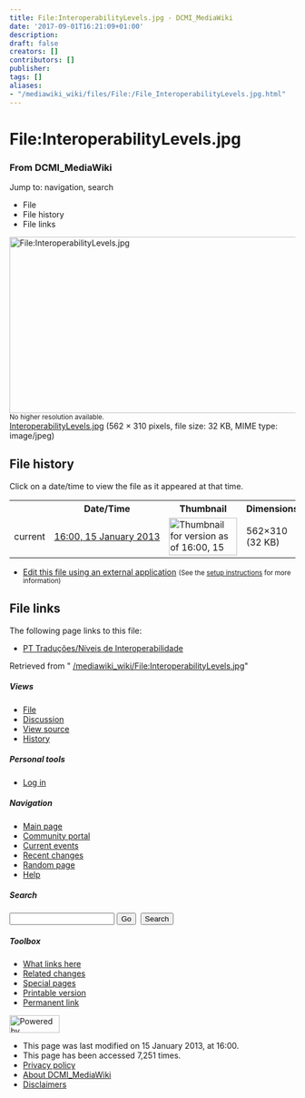 ```yaml
---
title: File:InteroperabilityLevels.jpg - DCMI_MediaWiki
date: '2017-09-01T16:21:09+01:00'
description: 
draft: false
creators: []
contributors: []
publisher: 
tags: []
aliases:
- "/mediawiki_wiki/files/File:/File_InteroperabilityLevels.jpg.html"
---
```


<a id="top"></a>
# File:InteroperabilityLevels.jpg

### From DCMI\_MediaWiki

Jump to: navigation, search
<!-- start content -->
- File
- File history
- File links

 [<img alt="File:InteroperabilityLevels.jpg" src="/images/8/85/InteroperabilityLevels.jpg" width="562" height="310">](/mediawiki_wiki/files/InteroperabilityLevels.jpg)  
<small>No higher resolution available.</small>  
 [InteroperabilityLevels.jpg](/images/8/85/InteroperabilityLevels.jpg)‎ (562 × 310 pixels, file size: 32 KB, MIME type: image/jpeg)
<!-- 
NewPP limit report
Preprocessor node count: 0/1000000
Post-expand include size: 0/2097152 bytes
Template argument size: 0/2097152 bytes
Expensive parser function count: 0/100
-->
## File history

Click on a date/time to view the file as it appeared at that time.

<table class="wikitable filehistory">
  <tr>
    <td></td>
    <th>Date/Time</th>
    <th>Thumbnail</th>
    <th>Dimensions</th>
    <th>User</th>
    <th>Comment</th>
  </tr>
  <tr>
    <td>current</td>
    <td class="filehistory-selected" style="white-space: nowrap;"><a href="/mediawiki_wiki/files/InteroperabilityLevels.jpg">16:00, 15 January 2013</a></td>
    <td><a href="/images/8/85/InteroperabilityLevels.jpg"><img alt="Thumbnail for version as of 16:00, 15 January 2013" src="/images/8/85/InteroperabilityLevels.jpg" width="120" height="66"></a></td>
    <td>562×310 <span style="white-space: nowrap;">(32 KB)</span>
    </td>
    <td>
      <a href="/index.php/User:AnaAliceBaptista" title="User:AnaAliceBaptista" class="mw-userlink">AnaAliceBaptista</a> <span style="white-space: nowrap;"> <span class="mw-usertoollinks">(<a href="/index.php/User_talk:AnaAliceBaptista" title="User talk:AnaAliceBaptista">Talk</a> | <a href="/index.php/Special:Contributions/AnaAliceBaptista" title="Special:Contributions/AnaAliceBaptista">contribs</a>)</span></span>
    </td>
    <td></td>
  </tr>
</table>

  

- [Edit this file using an external application](/index.php?title=File:InteroperabilityLevels.jpg&action=edit&externaledit=true&mode=file "File:InteroperabilityLevels.jpg") <small>(See the <a href="http://www.mediawiki.org/wiki/Manual:External_editors" class="external text" rel="nofollow">setup instructions</a> for more information)</small>

## File links

The following page links to this file:

- [PT Traduções/Níveis de Interoperabilidade](/index.php/PT_Tradu%C3%A7%C3%B5es/N%C3%ADveis_de_Interoperabilidade "PT Traduções/Níveis de Interoperabilidade")

Retrieved from " [/mediawiki_wiki/File:InteroperabilityLevels.jpg](/mediawiki_wiki/files/File:/File:InteroperabilityLevels.jpg.html)"

<!-- end content -->

##### Views

- [File](/mediawiki_wiki/files/File:/File:InteroperabilityLevels.jpg.html "View the file page [c]")
- [Discussion](/index.php?title=File_talk:InteroperabilityLevels.jpg&action=edit&redlink=1 "Discussion about the content page [t]")
- [View source](/index.php?title=File:InteroperabilityLevels.jpg&action=edit "This page is protected.
You can view its source [e]")
- [History](/index.php?title=File:InteroperabilityLevels.jpg&action=history "Past revisions of this page [h]")

##### Personal tools

- [Log in](/index.php?title=Special:UserLogin&returnto=File:InteroperabilityLevels.jpg "You are encouraged to log in; however, it is not mandatory [o]")

<script type="text/javascript"> if (window.isMSIE55) fixalpha(); </script>

##### Navigation

- [Main page](/index.php/Main_Page "Visit the main page [z]")
- [Community portal](/index.php/DCMI_MediaWiki:Community_portal "About the project, what you can do, where to find things")
- [Current events](/index.php/DCMI_MediaWiki:Current_events "Find background information on current events")
- [Recent changes](/index.php/Special:RecentChanges "The list of recent changes in the wiki [r]")
- [Random page](/index.php/Special:Random "Load a random page [x]")
- [Help](/index.php/Help:Contents "The place to find out")

##### <label for="searchInput">Search</label>

<form action="/index.php" id="searchform">
				<input type="hidden" name="title" value="Special:Search">
				<input id="searchInput" title="Search DCMI_MediaWiki" accesskey="f" type="search" name="search">
				<input type="submit" name="go" class="searchButton" id="searchGoButton" value="Go" title="Go to a page with this exact name if exists"> 
				<input type="submit" name="fulltext" class="searchButton" id="mw-searchButton" value="Search" title="Search the pages for this text">
			</form>

##### Toolbox

- [What links here](/index.php/Special:WhatLinksHere/File:InteroperabilityLevels.jpg "List of all wiki pages that link here [j]")
- [Related changes](/index.php/Special:RecentChangesLinked/File:InteroperabilityLevels.jpg "Recent changes in pages linked from this page [k]")
- [Special pages](/index.php/Special:SpecialPages "List of all special pages [q]")
- [Printable version](/index.php?title=File:InteroperabilityLevels.jpg&printable=yes "Printable version of this page [p]")
- [Permanent link](/index.php?title=File:InteroperabilityLevels.jpg&oldid=4572 "Permanent link to this revision of the page")

<!-- end of the left (by default at least) column -->

 [<img src="/skins/common/images/poweredby_mediawiki_88x31.png" height="31" width="88" alt="Powered by MediaWiki">](http://www.mediawiki.org/)

- This page was last modified on 15 January 2013, at 16:00.
- This page has been accessed 7,251 times.
- [Privacy policy](/index.php/DCMI_MediaWiki:Privacy_policy "DCMI MediaWiki:Privacy policy")
- [About DCMI\_MediaWiki](/index.php/DCMI_MediaWiki:About "DCMI MediaWiki:About")
- [Disclaimers](/index.php/DCMI_MediaWiki:General_disclaimer "DCMI MediaWiki:General disclaimer")

<script>if (window.runOnloadHook) runOnloadHook();</script><!-- Served in 0.450 secs. -->
